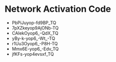 # Network Activation Code
* PbPiJuyop-fd9BP_TQ
* 7pXZkeyop9AjONb-TQ
* CAIekOyop6_-QdX_TQ
* yBy-k-yop6_-Wt_-TQ
* r1Uu3Oyop6_-P8H-TQ
* Mmx6E-yop6_-Edv_TQ
* jfKFs-yop4evsxf_TQ